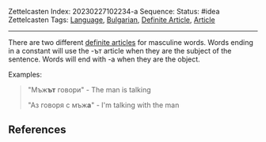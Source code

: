 Zettelcasten Index: 20230227102234-a
Sequence:
Status: #idea
Zettelcasten Tags: [Language](../map-of-content/Language.md), [Bulgarian](../map-of-content/Bulgarian.md), [Definite Article](../map-of-content/Definite%20Article.md), [Article](../map-of-content/Article.md)

---

There are two different [definite articles](20230129210906.md) for masculine words. Words ending in a constant will use the -ът article when they are the subject of the sentence. Words will end with -а when they are the object.

Examples:

 > 
 > "Мъж**ът** говори" - The man is talking
 > 
 > "Аз говоря с мъж**а**" - I'm talking with the man

## References

